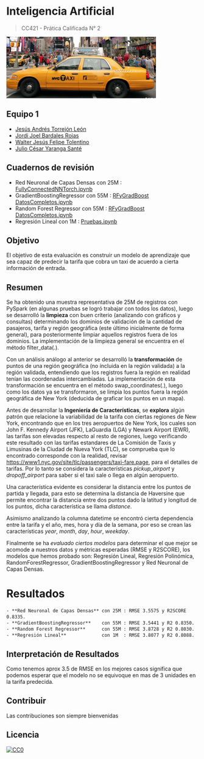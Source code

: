 
# Inteligencia Artificial
> CC421 - Prática Calificada N° 2

<img src="taxi.png" align="center" />

## Equipo 1
   - [Jesús Andrés Torrejón León](https://github.com/JesusATL)
   - [Jordi Joel Bardales Rojas](https://github.com/jbardalesr)
   - [Walter Jesús Felipe Tolentino](https://github.com/felipeturing)
   - [Julio César Yaranga Santé](https://github.com/cesar-yaranga)

## Cuadernos de revisión

 - Red Neuronal de Capas Densas con 25M : [FullyConnectedNNTorch.ipynb](https://github.com/felipeturing/pc2-team1-ai/blob/main/SubNotebook1/FullyConnectedNNTorch.ipynb)
 - GradientBoostingRegressor    con 55M : [RFyGradBoost DatosCompletos.ipynb](https://github.com/felipeturing/pc2-team1-ai/blob/main/SubNotebook1/RFyGradBoost%20%20DatosCompletos.ipynb)
 - Random Forest Regressor      con 55M : [RFyGradBoost DatosCompletos.ipynb](https://github.com/felipeturing/pc2-team1-ai/blob/main/SubNotebook1/RFyGradBoost%20%20DatosCompletos.ipynb)
 - Regresión Lineal             con 1M  : [Pruebas.ipynb](https://github.com/felipeturing/pc2-team1-ai/blob/main/SubNotebook1/Pruebas.ipynb)

## Objetivo

El objetivo de esta evaluación es construir un modelo de aprendizaje que sea capaz de
predecir la tarifa que cobra un taxi de acuerdo a cierta información de entrada.

## Resumen

Se ha obtenido una muestra representativa de 25M de registros con PySpark (en algunas pruebas se logró trabajar con todos los datos), luego se desarrolló la **limpieza** con buen críterio (analizando con gráficos y consultas) determinando los dominios de validación de la cantidad de pasajeros, tarifa y región geográfica (este último inicialmente de forma general), para posteriormente limpiar aquellos registros fuera de los dominios. La implementación de la limpieza general se encuentra en el método filter_data(.).

Con un análisis análogo al anterior se desarrolló la **transformación** de puntos de una región geográfica (no íncluida en la región validada) a la región validada, entendiendo que los registros fuera la región en realidad tenían las coordenadas intercambiadas. La implementación de esta transformación se encuentra en el método swap_coordinates(.), luego como los datos ya se transformaron, se limpia los puntos fuera la región geográfica de New York (deducida de graficar los puntos en un mapa).

Antes de desarrollar la **Ingeniería de Características**, se **explora** algún patrón que relacione la variabilidad de la tarifa con ciertas regiones de New York, encontrando que en los tres aeropuertos de New York, los cuales son John F. Kennedy Airport (JFK), LaGuardia (LGA) y Newark Airport (EWR), las tarifas son elevadas respecto al resto de regiones, luego verificando este resultado con las tarifas estandares de La Comisión de Taxis y Limusinas de la Ciudad de Nueva York (TLC), se comprueba que lo encontrado corresponde con la realidad, revisar https://www1.nyc.gov/site/tlc/passengers/taxi-fare.page, para el detalles de tarifas. Por lo tanto se considera la características *pickup_airport* y *dropoff_airport* para saber si el taxi sale o llega en algún aeropuerto.

Una característica evidente es considerar la distancia entre los puntos de partida y llegada, para esto se determina la distancia de Haversine que permite encontrar la distancia entre dos puntos dado la latitud y longitud de los puntos, dicha característica se llama *distance*.

Asímismo analizando la columna datetime se encontró cierta dependencia entre la tarifa y el año, mes, hora y día de la semana, por eso se crean las características *year*, *month*, *day*, *hour*, *weekday*.

Finalmente se ha *evaluado ciertos modelos* para determinar el que mejor se acomode a nuestros datos y métricas esperadas (RMSE y R2SCORE), los modelos que hemos probado son: Regresión Lineal, Regresión Polinómica, RandomForestRegressor, GradientBoostingRegressor y Red Neuronal de Capas Densas.


# Resultados

    - **Red Neuronal de Capas Densas** con 25M : RMSE 3.5575 y R2SCORE 0.8335.
    - **GradientBoostingRegressor**    con 55M : RMSE 3.5441 y R2 0.8350.
    - **Random Forest Regressor**      con 55M : RMSE 3.8728 y R2 0.8030.
    - **Regresión Lineal**             con 1M  : RMSE 3.8077 y R2 0.8088.

## Interpretación de Resultados

Como tenemos aprox 3.5 de RMSE en los mejores casos significa que podemos esperar que el modelo no se equivoque en mas de 3 unidades en la tarifa predecida.

## Contribuir

Las contribuciones son siempre bienvenidas

## Licencia

[![CC0](https://licensebuttons.net/p/zero/1.0/88x31.png)](https://creativecommons.org/publicdomain/zero/1.0/)
